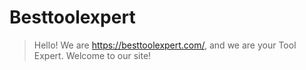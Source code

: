 # Besttoolexpert
> Hello! We are <a href="https://besttoolexpert.com/">https://besttoolexpert.com/</a>, and we are your Tool Expert. Welcome to our site!
